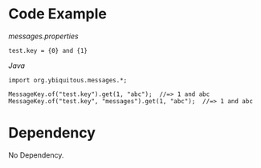 Code Example
============

_messages.properties_

    test.key = {0} and {1}

_Java_

    import org.ybiquitous.messages.*;

    MessageKey.of("test.key").get(1, "abc");  //=> 1 and abc
    MessageKey.of("test.key", "messages").get(1, "abc");  //=> 1 and abc


Dependency
==========

No Dependency.
